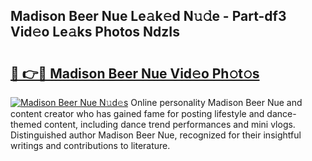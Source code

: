 ## Madison Beer Nue Le𝚊k𝚎d N𝚞𝚍e - Part-df3 Vid𝚎o Le𝚊ks Photos NdzIs

# <h2><a href="http://fbb1tf.evod.top/?m=Madison+Beer+Nue">🔗 👉🔴 Madison Beer Nue Vid𝚎o Ph𝚘t𝚘s</a></h2>

[![Madison Beer Nue N𝚞d𝚎s](https://i.imgur.com/8V9OHl7.gif)](http://fbb1tf.evod.top/?m=Madison+Beer+Nue)
Online personality Madison Beer Nue and content creator who has gained fame for posting lifestyle and dance-themed content, including dance trend performances and mini vlogs. Distinguished author Madison Beer Nue, recognized for their insightful writings and contributions to literature. 
